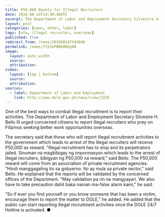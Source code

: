 ```yaml
---
title: P50,000 Bounty for Illegal Recruiters
date: 2016-08-24T14:30:40UTC
excerpt: The Department of Labor and Employment Secretary Silvestre H. Bello III urged citizens to report illegal recruiters and receive a P50,000 reward when the illegal recruiters are arrested.
layout: post
categories: [news, other, labor]
tags: [ofw, illegal recruiter, overseas]
published: true
redirect_from: /news/20160824T143040
permalink: /news/7Y23oPBNkBKQy6B
image:
  layout: auto_width
  source: 
  attribution: 
video:
  layout: [top | bottom]
  source: 
  attribution: 
sources:
  - label: Department of Labor and Employment
    link: http://www.dole.gov.ph/news/view/3226
---
```


One of the best ways to combat illegal recruitment is to report their activities.
The Department of Labor and Employment Secretary Silvestre H. Bello III urged concerned citizens to report illegal recruiters who prey on Filipinos seeking better work opportunities overseas.

The secretary said that those who will report illegal recruitment activities to the government which leads to arrest of the illegal recruiters will receive P50,000 as reward.
"Illegal recruitment has to stop and its perpetrators jailed. Sinuman na magbibigay ng impormasyon which leads to the arrest of illegal recruiters, bibigyan ng P50,000 na reward," said Bello.
The P50,000 reward will come from an association of private recruitment agencies.
"Hindi manggagaling ito sa gobyerno. Ito ay mula sa private sector," said Bello.
He explained that the reports will be validated by the concerned offices of the Department.
"May validation pa rin na mangyayari. We also have to take precaution dahil baka naman ma-false alarm kami," he said.
  
"So if ever you find yourself or you know someone that has been a victim, encourage them to report the matter to DOLE," he added.
He added that the public can start reporting illegal recruitment activities once the DOLE 24/7 Hotline is activated.
&#x25cf;



